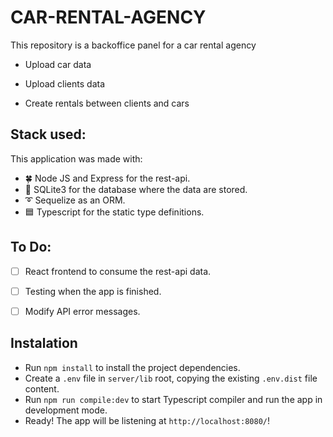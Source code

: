# CAR-RENTAL-AGENCY

This repository is a backoffice panel for a car rental agency

* Upload car data

* Upload clients data

* Create rentals between clients and cars

## Stack used:
This application was made with:

* 🍀 Node JS and Express for the rest-api.
* 💾 SQLite3 for the database where the data are stored.
* ➰ Sequelize as an ORM.
* 🟦 Typescript for the static type definitions.

## To Do: 

- [ ] React frontend to consume the rest-api data.

- [ ] Testing when the app is finished.

- [ ] Modify API error messages.


## Instalation

- Run ```npm install``` to install the project dependencies.
- Create a ```.env``` file in ```server/lib``` root, copying the existing ```.env.dist``` file content.
- Run ```npm run compile:dev``` to start Typescript compiler and run the app in development mode.
- Ready! The app will be listening at ```http://localhost:8080/```!  

